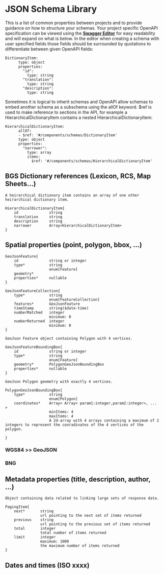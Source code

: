 # JSON Schema Library

This is a list of common properties between projects and to provide guidance on how to structure your schemas. 
Your project specific OpenAPI specification can be viewed using the [**Swagger Editor**](https://editor.swagger.io/) 
for easy readability and will expand on what is below. In the editor when creating a schema 
with user specified fields those fields should be surrounded by quotations to differentiate between 
given OpenAPI fields:

```
DictionaryItem:
      type: object
      properties:
        "id":
          type: string
        "translation":
          type: string
        "description":
          type: string
```

Sometimes it is logical to inherit schemas and OpenAPI allow schemas to embed another schema as a 
subschema using the allOf keyword. $ref is used to make reference to sections in the API, for 
example a HierarchicalDictionaryItem contains a nested HierarchicalDictionaryItem:

```
HierarchicalDictionaryItem:
      allOf:
      - $ref: '#/components/schemas/DictionaryItem'
      type: object
      properties:
        "narrower":
          type: array
          items:
            $ref: '#/components/schemas/HierarchicalDictionaryItem'
```

## BGS Dictionary references (Lexicon, RCS, Map Sheets...)

```
A heirarchical dictionary item contains an array of one other heirarchical dictionary item.

HierarchicalDictionaryItem{
    id              string
    translation     string
    description     string
    narrower        Array<HierarchicalDictionaryItem>
}
```

## Spatial properties (point, polygon, bbox, ...)
                      
```
GeoJsonFeature{
    id              string or integer
    type*           string
                    enum[Feature]
    geometry*       
    properties*     nullable
}
```

```
GeoJsonFeatureCollection{
    type*           string
                    enum[FeatureCollection]
    features*       GeoJsonFeature
    timeStamp       string($date-time)
    numberMatched   integer
                    minimum: 0
    numberReturned  integer
                    minimum: 0
}
```

```
GeoJson Feature object containing Polygon with 4 vertices. 

GeoJsonFeatureBoundingBox{
    id              string or integer
    type*           string
                    enum[Feature]
    geometry*       PolygonGeoJsonBoundingBox
    properties*     nullable
}
```

```
GeoJson Polygon geometry with exactly 4 vertices.

PolygonGeoJsonBoundingBox{
    type*           string
                    enum[Polygon]
    coordinates*	Array< Array< param1:integer,param2:integer>, ... >
                    minItems: 4
                    maxItems: 4
                    A 2d-array with 4 arrays containing a maximum of 2 integers to represent the cooradinates of the 4 vertices of the polygon.

}
```

### WGS84 >> GeoJSON

### BNG

## Metadata properties (title, description, author, ...)

``` 
Object containing data related to linking large sets of response data.

PagingItem{
    next*       string
                url pointing to the next set of items returned
    previous    string
                url pointing to the previous set of items returned
    total       integer
                total number of items returned
    limit       integer
                maximum: 1000
                the maximum number of items returned    
}
```

## Dates and times (ISO xxxx)